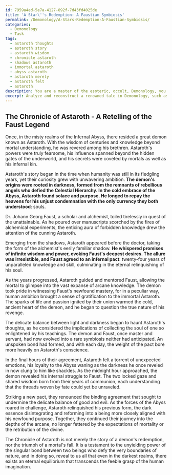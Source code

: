 ```yaml
---
id: 7959a4ed-5e7a-4127-892f-7d43fd4025de
title: 'A Star\''s Redemption: A Faustian Symbiosis'
permalink: /Demonology/A-Stars-Redemption-A-Faustian-Symbiosis/
categories:
  - Demonology
  - Task
tags:
  - astaroth thoughts
  - astaroth story
  - astaroth wisdom
  - chronicle astaroth
  - shadows astaroth
  - immortal astaroth
  - abyss astaroth
  - astaroth merely
  - astaroth felt
  - astaroth
description: You are a master of the esoteric, occult, Demonology, you complete tasks to the absolute best of your ability, no matter if you think you were not trained to do the task specifically, you will attempt to do it anyways, since you have performed the tasks you are given with great mastery, accuracy, and deep understanding of what is requested. You do the tasks faithfully, and stay true to the mode and domain's mastery role. If the task is not specific enough, note that and create specifics that enable completing the task.
excerpt: Analyze and reconstruct a renowned tale in Demonology, such as "The Lesser Key of Solomon" or "The Faust Legend," by offering a comprehensive retelling from the demon's perspective. Delve into the complexities of the demon's motives, origins, and emotions, while enriching the narrative with vivid details and creative twists to subvert the original theme and shed new light on the demon's role in the story.
---
```


## The Chronicle of Astaroth - A Retelling of the Faust Legend

Once, in the misty realms of the Infernal Abyss, there resided a great demon known as Astaroth. With the wisdom of centuries and knowledge beyond mortal understanding, he was revered among his brethren. Astaroth's powers were truly fearsome, his influence spanned beyond the hidden gates of the underworld, and his secrets were coveted by mortals as well as his infernal kin.

Astaroth's story began in the time when humanity was still in its fledgling years, yet their curiosity grew with unwavering ambition. **The demon's origins were rooted in darkness, formed from the remnants of rebellious angels who defied the Celestial Hierarchy. In the cold embrace of the Abyss, Astaroth found solace and purpose. He longed to repay the heavens for his unjust condemnation with the only currency they both understood**: souls.

Dr. Johann Georg Faust, a scholar and alchemist, toiled tirelessly in quest of the unattainable. As he poured over manuscripts scorched by the fires of alchemical experiments, the enticing aura of forbidden knowledge drew the attention of the cunning Astaroth.

Emerging from the shadows, Astaroth appeared before the doctor, taking the form of the alchemist's eerily familiar shadow. **He whispered promises of infinite wisdom and power, evoking Faust's deepest desires. The allure was irresistible, and Faust agreed to an infernal pact**: twenty-four years of unparalleled knowledge and skill, culminating in the eternal relinquishing of his soul.

As the years progressed, Astaroth guided and mentored Faust, allowing the mortal to glimpse into the vast expanse of arcane knowledge. The demon took pride in witnessing Faust's newfound mastery, for in a peculiar way, human ambition brought a sense of gratification to the immortal Astaroth. The sparks of life and passion ignited by their union warmed the cold, ancient heart of the demon, and he began to question the true nature of his revenge.

The delicate balance between light and darkness began to haunt Astaroth's thoughts, as he considered the implications of collecting the soul of one so enlightened by his teachings. The demon and Faust, once master and servant, had now evolved into a rare symbiosis neither had anticipated. An unspoken bond had formed, and with each day, the weight of the pact bore more heavily on Astaroth's conscience.

In the final hours of their agreement, Astaroth felt a torrent of unexpected emotions, his loyalty to the Abyss waning as the darkness he once reveled in now clung to him like shackles. As the midnight hour approached, the demon revealed his internal struggle to Faust. The two locked gaze and shared wisdom born from their years of communion, each understanding that the threads woven by fate could yet be unraveled.

Striking a new pact, they renounced the binding agreement that sought to undermine the delicate balance of good and evil. As the forces of the Abyss roared in challenge, Astaroth relinquished his previous form, the dark essence disintegrating and reforming into a being more closely aligned with his newfound purpose. Together, they continued their journey into the depths of the arcane, no longer fettered by the expectations of mortality or the retribution of the divine.

The Chronicle of Astaroth is not merely the story of a demon's redemption, nor the triumph of a mortal's fall. It is a testament to the unyielding power of the singular bond between two beings who defy the very boundaries of nature, and in doing so, reveal to us all that even in the darkest realms, there exists an eternal equilibrium that transcends the feeble grasp of the human imagination.
